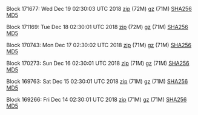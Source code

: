 Block 171677: Wed Dec 19 02:30:03 UTC 2018 [zip](https://files.01coin.io/mainnet/2018-12-19/bootstrap.dat.zip) (72M) [gz](https://files.01coin.io/mainnet/2018-12-19/bootstrap.dat.tar.gz) (71M) [SHA256](https://files.01coin.io/mainnet/2018-12-19/sha256.txt) [MD5](https://files.01coin.io/mainnet/2018-12-19/md5.txt)

Block 171169: Tue Dec 18 02:30:01 UTC 2018 [zip](https://files.01coin.io/mainnet/2018-12-18/bootstrap.dat.zip) (72M) [gz](https://files.01coin.io/mainnet/2018-12-18/bootstrap.dat.tar.gz) (71M) [SHA256](https://files.01coin.io/mainnet/2018-12-18/sha256.txt) [MD5](https://files.01coin.io/mainnet/2018-12-18/md5.txt)

Block 170743: Mon Dec 17 02:30:02 UTC 2018 [zip](https://files.01coin.io/mainnet/2018-12-17/bootstrap.dat.zip) (71M) [gz](https://files.01coin.io/mainnet/2018-12-17/bootstrap.dat.tar.gz) (71M) [SHA256](https://files.01coin.io/mainnet/2018-12-17/sha256.txt) [MD5](https://files.01coin.io/mainnet/2018-12-17/md5.txt)

Block 170273: Sun Dec 16 02:30:01 UTC 2018 [zip](https://files.01coin.io/mainnet/2018-12-16/bootstrap.dat.zip) (71M) [gz](https://files.01coin.io/mainnet/2018-12-16/bootstrap.dat.tar.gz) (71M) [SHA256](https://files.01coin.io/mainnet/2018-12-16/sha256.txt) [MD5](https://files.01coin.io/mainnet/2018-12-16/md5.txt)

Block 169763: Sat Dec 15 02:30:01 UTC 2018 [zip](https://files.01coin.io/mainnet/2018-12-15/bootstrap.dat.zip) (71M) [gz](https://files.01coin.io/mainnet/2018-12-15/bootstrap.dat.tar.gz) (71M) [SHA256](https://files.01coin.io/mainnet/2018-12-15/sha256.txt) [MD5](https://files.01coin.io/mainnet/2018-12-15/md5.txt)

Block 169266: Fri Dec 14 02:30:01 UTC 2018 [zip](https://files.01coin.io/mainnet/2018-12-14/bootstrap.dat.zip) (71M) [gz](https://files.01coin.io/mainnet/2018-12-14/bootstrap.dat.tar.gz) (71M) [SHA256](https://files.01coin.io/mainnet/2018-12-14/sha256.txt) [MD5](https://files.01coin.io/mainnet/2018-12-14/md5.txt)
